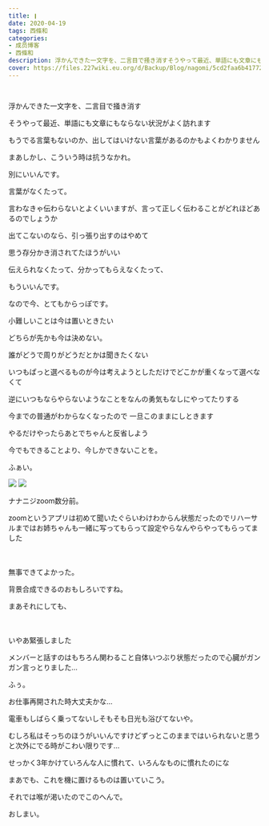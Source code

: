 ```yaml
---
title: ❙
date: 2020-04-19
tags: 西條和
categories: 
- 成员博客
- 西條和
description: 浮かんできた一文字を、二言目で掻き消すそうやって最近、単語にも文章にもならない状況がよく訪れます...
cover: https://files.227wiki.eu.org/d/Backup/Blog/nagomi/5cd2faa6b417725c692c89d524d61.jpg 
---
```


        ﻿























浮かんできた一文字を、二言目で掻き消す












そうやって最近、単語にも文章にもならない状況がよく訪れます













もうでる言葉もないのか、出してはいけない言葉があるのかもよくわかりません







まあしかし、こういう時は抗うなかれ。















別にいいんです。






言葉がなくたって。















言わなきゃ伝わらないとよくいいますが、言って正しく伝わることがどれほどあるのでしょうか













出てこないのなら、引っ張り出すのはやめて


思う存分かき消されてたほうがいい














伝えられなくたって、分かってもらえなくたって、



もういいんです。





















なので今、とてもからっぽです。












小難しいことは今は置いときたい









どちらが先かも今は決めない。













誰がどうで周りがどうだとかは聞きたくない















いつもぱっと選べるものが今は考えようとしただけでどこかが重くなって選べなくて








逆にいつもならやらないようなことをなんの勇気もなしにやってたりする
















今までの普通がわからなくなったので
一旦このままにしときます









やるだけやったらあとでちゃんと反省しよう

















今でもできることより、今しかできないことを。
















ふぁい。



![](https://files.227wiki.eu.org/d/Backup/Blog/nagomi/5cd2faa6b417725c692c89d524d61.jpg)
![](https://files.227wiki.eu.org/d/Backup/Blog/nagomi/5cd2faa6b417725c692c89d524d61-01.jpg)






ナナニジzoom数分前。











zoomというアプリは初めて聞いたぐらいわけわからん状態だったのでリハーサルまではお姉ちゃんも一緒に写ってもらって設定やらなんやらやってもらってました




　


無事できてよかった。







背景合成できるのおもしろいですね。








まあそれにしても、


　








いやあ緊張しました













メンバーと話すのはもちろん関わること自体いつぶり状態だったので心臓がガンガン言っとりました…









ふぅ。



お仕事再開された時大丈夫かな…










電車もしばらく乗ってないしそもそも日光も浴びてないや。











むしろ私はそっちのほうがいいんですけどずっとこのままではいられないと思うと次外にでる時がこわい限りです…









せっかく3年かけていろんな人に慣れて、いろんなものに慣れたのにな

















まあでも、これを機に置けるものは置いていこう。

























それでは喉が渇いたのでこのへんで。























おしまい。


